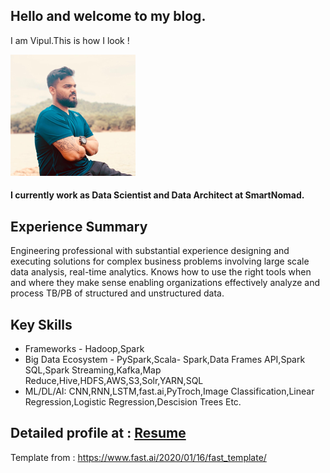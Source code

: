 ## Hello and welcome to my blog.
I am Vipul.This is how I look !

![](images/vipul.png)
     
#### I currently work as Data Scientist and Data Architect at SmartNomad.

## Experience Summary

Engineering professional with substantial experience designing and executing solutions
for complex business problems involving large scale data analysis, real-time analytics.
Knows how to use the right tools when and where they make sense enabling
organizations effectively analyze and process TB/PB of structured and unstructured
data.

## Key Skills
* Frameworks -  Hadoop,Spark
* Big Data Ecosystem - PySpark,Scala- Spark,Data Frames API,Spark SQL,Spark
Streaming,Kafka,Map Reduce,Hive,HDFS,AWS,S3,Solr,YARN,SQL
* ML/DL/AI: CNN,RNN,LSTM,fast.ai,PyTroch,Image Classification,Linear Regression,Logistic Regression,Descision Trees Etc.

## Detailed profile at : <a href="http://vipulrai91.github.io/resources/VIPUL_RAI_Big_Data_Consultant_6yrs.pdf" target="_blank">Resume</a>


Template from : https://www.fast.ai/2020/01/16/fast_template/

